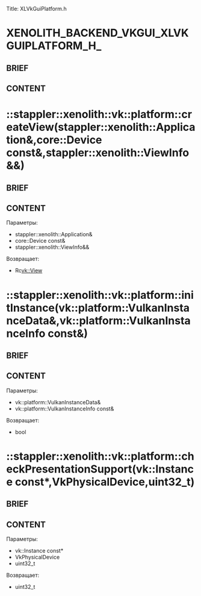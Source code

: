 Title: XLVkGuiPlatform.h


# XENOLITH_BACKEND_VKGUI_XLVKGUIPLATFORM_H_

## BRIEF

## CONTENT


# ::stappler::xenolith::vk::platform::createView(stappler::xenolith::Application&,core::Device const&,stappler::xenolith::ViewInfo&&)

## BRIEF

## CONTENT

Параметры:
* stappler::xenolith::Application&
* core::Device const&
* stappler::xenolith::ViewInfo&&

Возвращает:
* Rc<vk::View>

# ::stappler::xenolith::vk::platform::initInstance(vk::platform::VulkanInstanceData&,vk::platform::VulkanInstanceInfo const&)

## BRIEF

## CONTENT

Параметры:
* vk::platform::VulkanInstanceData&
* vk::platform::VulkanInstanceInfo const&

Возвращает:
* bool

# ::stappler::xenolith::vk::platform::checkPresentationSupport(vk::Instance const*,VkPhysicalDevice,uint32_t)

## BRIEF

## CONTENT

Параметры:
* vk::Instance const*
* VkPhysicalDevice
* uint32_t

Возвращает:
* uint32_t